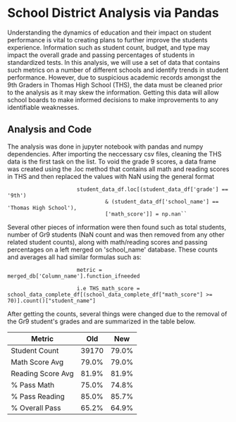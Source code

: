 # School District Analysis via Pandas

Understanding the dynamics of education and their impact on student performance is vital to creating plans to further improve the students experience. Information such as student count, budget, and type may impact the overall grade and passing percentages of students in standardized tests. In this analysis, we will use a set of data that contains such metrics on a number of different schools and identify trends in student performance. However, due to suspicious academic records amongst the 9th Graders in Thomas High School (THS), the data must be cleaned prior to the analysis as it may skew the information. Getting this data will allow school boards to make informed decisions to make improvements to any identifiable weaknesses.

## Analysis and Code

The analysis was done in jupyter notebook with pandas and numpy dependencies. After importing the neccessary csv files, cleaning the THS data is the first task on the list. To void the grade 9 scores, a data frame was created using the .loc method that contains all math and reading scores in THS and then replaced the values with NaN using the general format 

                          student_data_df.loc[(student_data_df['grade'] == '9th') 
                                   & (student_data_df['school_name'] == 'Thomas High School'),
                                   ['math_score']] = np.nan``
                                   
Several other pieces of information were then found such as total students, number of Gr9 students (NaN count and was then removed from any other related student counts), along with math/reading scores and passing percentages on a left merged on 'school_name' database. These counts and averages all had similar formulas such as:
                          
                          metric = merged_db['Column_name'].function_ifneeded
                          
                          i.e THS_math_score = school_data_complete_df[(school_data_complete_df["math_score"] >= 70)].count()["student_name"]

After getting the counts, several things were changed due to the removal of the Gr9 student's grades and are summarized in the table below.

| Metric  | Old | New |
| ------------- | ------------- | ------------- |
| Student Count | 39170  | 79.0%  |
| Math Score Avg  | 79.0%  | 79.0%  |
| Reading Score Avg  | 81.9%  | 81.9%  |
| % Pass Math | 75.0%  | 74.8%  |
| % Pass Reading | 85.0%  | 85.7%  |
| % Overall Pass | 65.2%  | 64.9%  |



